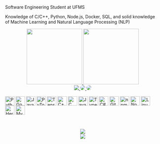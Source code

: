 Software Engineering Student at UFMS

Knowledge of C/C++, Python, Node.js, Docker, SQL, and solid knowledge of Machine Learning and Natural Language Processing (NLP)
<div align="center">
  <a href="https://github.com/Zackkz">
    <img height="180em" src="https://github-readme-stats.vercel.app/api?username=zackkz&show_icons=true&theme=radical&include_all_commits=true&count_private=true&bg_color=000000&title_color=05ffe2&text_color=ffffff"/>
    <img height="180em" src="https://github-readme-stats.vercel.app/api/top-langs/?username=zackkz&layout=compact&langs_count=7&theme=radical&bg_color=000000&title_color=05ffe2&text_color=ffffff"/>
  </a>
</div>
<div align="center"> 
  <a href="mailto:vinicius.matheus@ufms.br">
    <img src="https://img.shields.io/badge/-Gmail-%23333?style=for-the-badge&logo=gmail&logoColor=white" target="_blank">
  </a>
  <a href="https://www.linkedin.com/in/matheus-vinicius-da-silva-de-oliveira-3738851b8" target="_blank">
    <img src="https://img.shields.io/badge/-LinkedIn-%230077B5?style=for-the-badge&logo=linkedin&logoColor=white" style="border-radius: 30px" target="_blank">
  </a> 
  <a href="https://www.instagram.com/matheus_sainth/" target="_blank">
    <img src="https://img.shields.io/badge/-Instagram-%23E4405F?style=for-the-badge&logo=instagram&logoColor=white" style="border-radius: 30px" target="_blank">
  </a> 
</div>

<div style="display: inline_block"><br>
  <img align="center" alt="Python" height="30" src="https://img.shields.io/badge/-Python-0D1117?style=for-the-badge&logo=python&labelColor=0D1117">
  <img align="center" alt="Google BERT" height="30" src="https://img.shields.io/badge/Google-BERT-yellow?style=for-the-badge&logo=google&logoColor=white&labelColor=0D1117">
  <img align="center" alt="Java" height="30" src="https://img.shields.io/badge/Java-007396?style=for-the-badge&logo=java&logoColor=white&labelColor=0D1117">
  <img align="center" alt="PyTorch" height="30" src="https://img.shields.io/badge/-PyTorch-0D1117?style=for-the-badge&logo=pytorch&labelColor=0D1117">
  <img align="center" alt="TensorFlow" height="30" src="https://img.shields.io/badge/-TensorFlow-0D1117?style=for-the-badge&logo=tensorflow&labelColor=0D1117">
  <img align="center" alt="C++" height="30" src="https://img.shields.io/badge/-C%2B%2B-0D1117?style=for-the-badge&logo=c%2B%2B&labelColor=0D1117">
  <img align="center" alt="C" height="30" src="https://img.shields.io/badge/-C-0D1117?style=for-the-badge&logo=c&labelColor=0D1117">
  <img align="center" alt="JavaScript" height="30" src="https://img.shields.io/badge/-JavaScript-0D1117?style=for-the-badge&logo=javascript&labelColor=0D1117">
  <img align="center" alt="TypeScript" height="30" src="https://img.shields.io/badge/-TypeScript-0D1117?style=for-the-badge&logo=typescript&labelColor=0D1117">
  <img align="center" alt="C#" height="30" src="https://img.shields.io/badge/-C%23-0D1117?style=for-the-badge&logo=c-sharp&labelColor=0D1117">
  <img align="center" alt="Git" height="30" src="https://img.shields.io/badge/-Git-0D1117?style=for-the-badge&logo=git&labelColor=0D1117">
  <img align="center" alt="npm" height="30" src="https://img.shields.io/badge/-npm-0D1117?style=for-the-badge&logo=npm&labelColor=0D1117">
  <img align="center" alt="Node.js" height="30" src="https://img.shields.io/badge/-Node.js-0D1117?style=for-the-badge&logo=node.js&labelColor=0D1117">
  <img align="center" alt="Linux" height="30" src="https://img.shields.io/badge/-Linux-0D1117?style=for-the-badge&logo=linux&labelColor=0D1117">
  <img align="center" alt="Heroku" height="30" src="https://img.shields.io/badge/-Heroku-0D1117?style=for-the-badge&logo=heroku&labelColor=0D1117">
  <img align="center" alt="MySQL" height="30" src="https://img.shields.io/badge/-MySQL-0D1117?style=for-the-badge&logo=mysql&labelColor=0D1117">
</div>

##

<div align="center">
  <br>
  <img src="https://github-readme-activity-graph.vercel.app/graph?username=Zackkz&bg_color=0D1117&color=05ffe2&line=403d3d&point=05ffe2&area=true&hide_border=true">
  <br>
  <img src="https://github-readme-streak-stats.herokuapp.com/?user=Zackkz&theme=dark&background=0D1117&stroke=05ffe2&ring=403d3d&fire=05ffe2&currStreakLabel=05ffe2&sideLabels=05ffe2">
</div>
